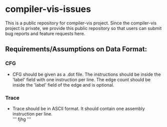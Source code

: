 # compiler-vis-issues
This is a public repository for compiler-vis project. Since the compiler-vis project is private, we provide this public repository so that users can submit bug reports and feature requests here.

## Requirements/Assumptions on Data Format:

### CFG
* CFG should be given as a .dot file. The instructions should be inside the 'label' field with one instruction per line. The edge count should be inside the 'label' field of the edge and is optional. 

### Trace
* Trace should be in ASCII format. It should contain one assembly instruction per line.  
''' fjhg '''
